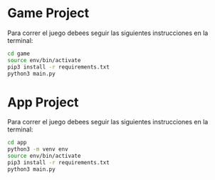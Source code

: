 # Game Project

Para correr el juego debees seguir las siguientes instrucciones en la terminal:

```sh
cd game
source env/bin/activate
pip3 install -r requirements.txt
python3 main.py
```

# App Project

Para correr el juego debees seguir las siguientes instrucciones en la terminal:

```sh
cd app
python3 -m venv env
source env/bin/activate
pip3 install -r requirements.txt
python3 main.py
```
